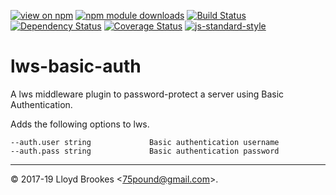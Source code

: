 [![view on npm](https://img.shields.io/npm/v/lws-basic-auth.svg)](https://www.npmjs.org/package/lws-basic-auth)
[![npm module downloads](https://img.shields.io/npm/dt/lws-basic-auth.svg)](https://www.npmjs.org/package/lws-basic-auth)
[![Build Status](https://travis-ci.org/lwsjs/basic-auth.svg?branch=master)](https://travis-ci.org/lwsjs/basic-auth)
[![Dependency Status](https://badgen.net/david/dep/lwsjs/basic-auth)](https://david-dm.org/lwsjs/basic-auth)
[![Coverage Status](https://coveralls.io/repos/github/lwsjs/basic-auth/badge.svg)](https://coveralls.io/github/lwsjs/basic-auth)
[![js-standard-style](https://img.shields.io/badge/code%20style-standard-brightgreen.svg)](https://github.com/feross/standard)

# lws-basic-auth

A lws middleware plugin to password-protect a server using Basic Authentication.

Adds the following options to lws.

```
--auth.user string             Basic authentication username
--auth.pass string             Basic authentication password
```

* * *

&copy; 2017-19 Lloyd Brookes \<75pound@gmail.com\>.
